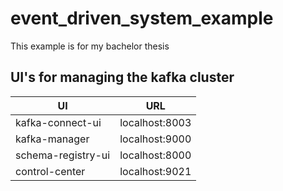 # event_driven_system_example
This example is for my bachelor thesis

## UI's for managing the kafka cluster

| UI  | URL  |
|--|--|
| kafka-connect-ui  | localhost:8003 |
| kafka-manager  | localhost:9000  |
| schema-registry-ui  | localhost:8000  |
| control-center  | localhost:9021  |
